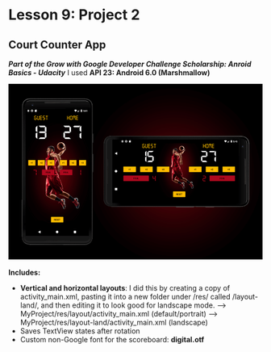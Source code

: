 # Lesson 9: Project 2
## Court Counter App

***Part of the Grow with Google Developer Challenge Scholarship: Anroid Basics - Udacity***
I used **API 23: Android 6.0 (Marshmallow)**

![App Screenshots](./screenshot3.png "App Screenshots")

**Includes:**
* **Vertical and horizontal layouts**: I did this by creating a copy of activity_main.xml, pasting it into a new folder under /res/ called /layout-land/, and then editing it to look good for landscape mode.
--> MyProject/res/layout/activity_main.xml (default/portrait)
--> MyProject/res/layout-land/activity_main.xml (landscape)
* Saves TextView states after rotation
* Custom non-Google font for the scoreboard: **digital.otf**
